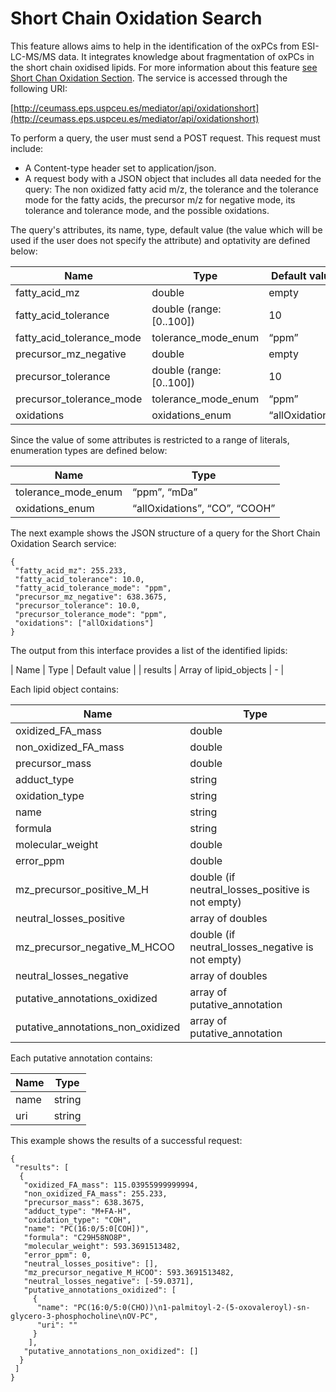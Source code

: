 # Short Chain Oxidation Search

This feature allows aims to help in the identification of the oxPCs from ESI-LC-MS/MS data. It integrates knowledge about fragmentation of oxPCs in the short chain oxidised lipids. For more information about this feature [see Short Chan Oxidation Section](../oxidised-lipids/short-chain-oxidised-lipids.md). The service is accessed through the following URI: 

[http://ceumass.eps.uspceu.es/mediator/api/oxidationshort](http://ceumass.eps.uspceu.es/mediator/api/oxidationshort)

To perform a query, the user must send a POST request. This request must include:
* A Content-type header set to application/json.
* A request body with a JSON object that includes all data needed for the query: The non oxidized fatty acid m/z, the tolerance and the tolerance mode for the fatty acids, the precursor m/z for negative mode, its tolerance and tolerance mode, and the possible oxidations.

The query's attributes, its name, type, default value (the value which will be used if the user does not specify the attribute) and optativity are defined below:

| Name | Type | Default value | Optativity
| --- | --- | --- | --- |
| fatty_acid_mz | double | empty | Mandatory | 
| fatty_acid_tolerance | double (range: [0..100]) | 10 | Mandatory |
| fatty_acid_tolerance_mode | tolerance_mode_enum | “ppm” | Mandatory |
| precursor_mz_negative | double | empty | Mandatory |
| precursor_tolerance | double (range: [0..100]) | 10 | Mandatory |
| precursor_tolerance_mode | tolerance_mode_enum | “ppm” | Mandatory |
| oxidations | oxidations_enum | “allOxidations” | Mandatory |

Since the value of some attributes is restricted to a range of literals,  enumeration types are defined below:

| Name | Type |
| --- | --- |
| tolerance_mode_enum | “ppm”, “mDa” |
| oxidations_enum | “allOxidations”, “CO”, “COOH” |

The next example shows the JSON structure of a query for the Short Chain Oxidation Search service:

~~~
{
 "fatty_acid_mz": 255.233,
 "fatty_acid_tolerance": 10.0,
 "fatty_acid_tolerance_mode": "ppm",
 "precursor_mz_negative": 638.3675,
 "precursor_tolerance": 10.0,
 "precursor_tolerance_mode": "ppm",
 "oxidations": ["allOxidations"]
}
~~~

The output from this interface provides a list of the identified lipids:


| Name | Type | Default value |
| results | Array of lipid_objects | - |

Each lipid object contains:

| Name | Type |
| --- | --- |
| oxidized_FA_mass | double |
| non_oxidized_FA_mass | double |
| precursor_mass | double |
| adduct_type | string |
| oxidation_type | string |
| name | string |
| formula | string |
| molecular_weight | double |
| error_ppm | double |
| mz_precursor_positive_M_H | double (if neutral_losses_positive is not empty) |
| neutral_losses_positive | array of doubles |
| mz_precursor_negative_M_HCOO | double (if neutral_losses_negative is not empty) |
| neutral_losses_negative | array of doubles |
| putative_annotations_oxidized | array of putative_annotation |
| putative_annotations_non_oxidized | array of putative_annotation |

Each putative annotation contains:

| Name | Type |
| --- | --- |
| name | string |
| uri | string |

This example shows the results of a successful request: 
 
~~~
{
 "results": [
  {
   "oxidized_FA_mass": 115.03955999999994,
   "non_oxidized_FA_mass": 255.233,
   "precursor_mass": 638.3675,
   "adduct_type": "M+FA-H",
   "oxidation_type": "COH",
   "name": "PC(16:0/5:0[COH])",
   "formula": "C29H58NO8P",
   "molecular_weight": 593.3691513482,
   "error_ppm": 0,
   "neutral_losses_positive": [],
   "mz_precursor_negative_M_HCOO": 593.3691513482,
   "neutral_losses_negative": [-59.0371],
   "putative_annotations_oxidized": [
     {
      "name": "PC(16:0/5:0(CHO))\n1-palmitoyl-2-(5-oxovaleroyl)-sn-glycero-3-phosphocholine\nOV-PC",
      "uri": ""
     }
    ],
   "putative_annotations_non_oxidized": []
  }
 ]
}

~~~